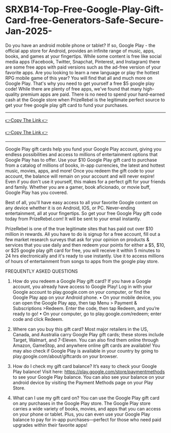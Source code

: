 # SRXB14-Top-Free-Google-Play-Gift-Card-free-Generators-Safe-Secure-Jan-2025-

Do you have an android mobile phone or tablet? If so, Google Play - the official app store for Android, provides an infinite range of music, apps, books, and games at your fingertips. While some content is free like social media apps (Facebook, Twitter, Snapchat, Pinterest, and Instagram) there are some free apps with paid versions such as the ad-free version of your favorite apps. Are you looking to learn a new language or play the hottest RPG mobile game of this year? You will find that all and much more on Google Play. That's why you need to get yourself a free $5 google play code! While there are plenty of free apps, we've found that many high-quality premium apps are paid. There is no need to spend your hard-earned cash at the Google store when PrizeRebel is the legitimate perfect source to get your free google play gift card to fund your purchases.


**************************************

[👉Copy The Link 👉](https://offersfrog.com/google-play-store-gift-card)

[👉Copy The Link 👉](https://offersfrog.com/google-play-store-gift-card)

**************************************



Google Play gift cards help you fund your Google Play account, giving you endless possibilities and access to millions of entertainment options that Google Play has to offer. Use your $10 Google Play gift card to purchase from a catalog of millions of books, in-app currencies, the latest and hottest music, movies, apps, and more! Once you redeem the gift code to your account, the balance will remain on your account and will never expire! Even if you don't use it yourself, this makes for a perfect gift for your friends and family. Whether you are a gamer, book aficionado, or movie buff, Google Play has you covered.

Best of all, you'll have easy access to all your favorite Google content on any device whether it is on Android, IOS, or PC. Never-ending entertainment, all at your fingertips. So get your free Google Play gift code today from PrizeRebel.com! It will be sent to your email instantly.

PrizeRebel is one of the true legitimate sites that has paid out over $10 million in rewards. All you have to do is signup for a free account, fill out a few market research surveys that ask for your opinion on products & services that you use daily and then redeem your points for either a $5, $10, or $25 google play gift card for free, you will receive it within 5 minutes to 24 hrs electronically and it's ready to use instantly. Use it to access millions of hours of entertainment from songs to apps from the google play store.


FREQUENTLY ASKED QUESTIONS

1. How do you redeem a Google Play gift card?
If you have a Google account, you already have access to Google Play! Log in with your Google account to play.google.com on your computer, or find the Google Play app on your Android phone.
• On your mobile device, you can open the Google Play app, then tap Menu > Payment & Subscriptions >Redeem. Enter the code, then tap Redeem, and you’re ready to go!
• On your computer, go to play.google.com/redeem; enter code and click Redeem.

2. Where can you buy this gift card?
Most major retailers in the US, Canada, and Australia carry Google Play gift cards; these stores include Target, Walmart, and 7-Eleven. You can also find them online through Amazon, GameStop, and anywhere online gift cards are available! You may also check if Google Play is available in your country by going to play.google.com/about/giftcards on your browser.

3. How do I check my gift card balance?
It’s easy to check your Google Play balance! Visit here: https://play.google.com/store/paymentmethods to see your Google Play balance. You can also see your balance on your android device by visiting the Payment Methods page on your Play Store.

4. What can I use my gift card on?
You can use the Google Play gift card on any purchases in the Google Play store. The Google Play store carries a wide variety of books, movies, and apps that you can access on your phone or tablet. Plus, you can even use your Google Play balance to pay for in-app purchases—perfect for those who need paid upgrades within their favorite apps!
